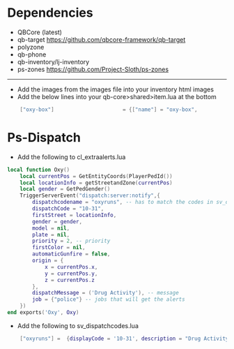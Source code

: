 # Dependencies
- QBCore (latest)
- qb-target https://github.com/qbcore-framework/qb-target
- polyzone
- qb-phone
- qb-inventory/lj-inventory
- ps-zones https://github.com/Project-Sloth/ps-zones
------------------------------------------------------------------------------------

* Add the images from the images file into your inventory html images
* Add the below lines into your qb-core>shared>item.lua at the bottom
```lua
	["oxy-box"] 			    	 = {["name"] = "oxy-box",				    ["label"] = "Drug Package",			   	["weight"] = 40000,    	["type"] = "item",		["image"] = "oxy-box.png",         	["unique"] = true,		["useable"] = false,	    ["shouldClose"] = true,    ["combinable"] = nil,   ["description"] = ""},

```

# Ps-Dispatch

* Add the following to cl_extraalerts.lua
```lua
local function Oxy()
    local currentPos = GetEntityCoords(PlayerPedId())
    local locationInfo = getStreetandZone(currentPos)
    local gender = GetPedGender()
    TriggerServerEvent("dispatch:server:notify",{
        dispatchcodename = "oxyruns", -- has to match the codes in sv_dispatchcodes.lua so that it generates the right blip
        dispatchCode = "10-31",
        firstStreet = locationInfo,
        gender = gender,
        model = nil,
        plate = nil,
        priority = 2, -- priority
        firstColor = nil,
        automaticGunfire = false,
        origin = {
            x = currentPos.x,
            y = currentPos.y,
            z = currentPos.z
        },
        dispatchMessage = ('Drug Activity'), -- message
        job = {"police"} -- jobs that will get the alerts
    })
end exports('Oxy', Oxy)
```

* Add the following to sv_dispatchcodes.lua
```lua
	["oxyruns"] =  {displayCode = '10-31', description = "Drug Activity", radius = 0, recipientList = {'police'}, blipSprite = 51, blipColour = 17, blipScale = 1.5, blipLength = 2, sound = "robberysound", offset = "false"},

```
